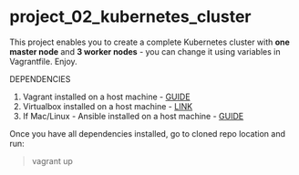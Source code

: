 # project_02_kubernetes_cluster

This project enables you to create a complete Kubernetes cluster with **one master node** and **3 worker nodes** - you can change it using variables in Vagrantfile. Enjoy.

DEPENDENCIES
1. Vagrant installed on a host machine - [GUIDE](https://www.vagrantup.com/downloads)
3. Virtualbox installed on a host machine - [LINK](https://www.virtualbox.org/wiki/Downloads)
2. If Mac/Linux - Ansible installed on a host machine - [GUIDE](https://docs.ansible.com/ansible/latest/installation_guide/intro_installation.html#installing-ansible-on-specific-operating-systems)

Once you have all dependencies installed, go to cloned repo location and run:

> vagrant up